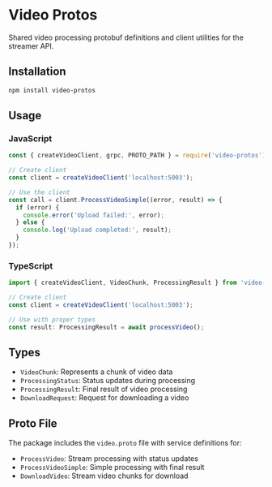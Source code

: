 # Video Protos

Shared video processing protobuf definitions and client utilities for the streamer API.

## Installation

```bash
npm install video-protos
```

## Usage

### JavaScript

```javascript
const { createVideoClient, grpc, PROTO_PATH } = require('video-protos');

// Create client
const client = createVideoClient('localhost:5003');

// Use the client
const call = client.ProcessVideoSimple((error, result) => {
  if (error) {
    console.error('Upload failed:', error);
  } else {
    console.log('Upload completed:', result);
  }
});
```

### TypeScript

```typescript
import { createVideoClient, VideoChunk, ProcessingResult } from 'video-protos';

// Create client
const client = createVideoClient('localhost:5003');

// Use with proper types
const result: ProcessingResult = await processVideo();
```

## Types

- `VideoChunk`: Represents a chunk of video data
- `ProcessingStatus`: Status updates during processing
- `ProcessingResult`: Final result of video processing
- `DownloadRequest`: Request for downloading a video

## Proto File

The package includes the `video.proto` file with service definitions for:

- `ProcessVideo`: Stream processing with status updates
- `ProcessVideoSimple`: Simple processing with final result
- `DownloadVideo`: Stream video chunks for download
